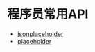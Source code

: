 # 程序员常用API

- [jsonplaceholder](https://jsonplaceholder.typicode.com)
- [placeholder](https://placeholder.com/)